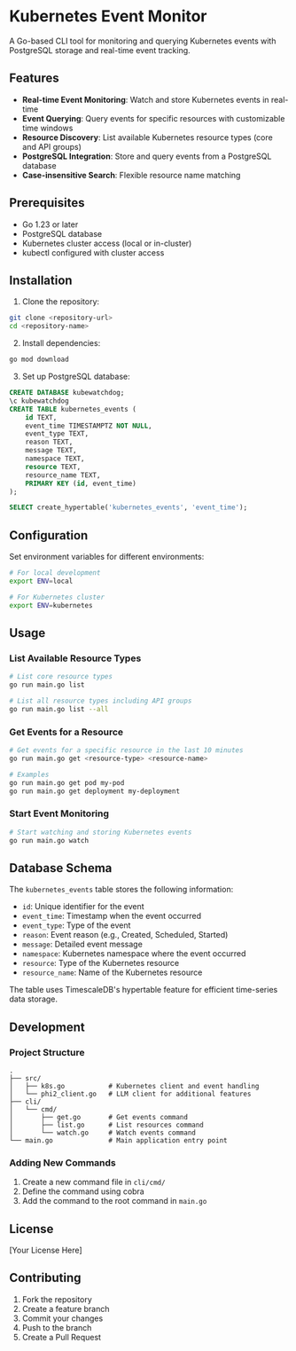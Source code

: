 # Kubernetes Event Monitor

A Go-based CLI tool for monitoring and querying Kubernetes events with PostgreSQL storage and real-time event tracking.

## Features

- **Real-time Event Monitoring**: Watch and store Kubernetes events in real-time
- **Event Querying**: Query events for specific resources with customizable time windows
- **Resource Discovery**: List available Kubernetes resource types (core and API groups)
- **PostgreSQL Integration**: Store and query events from a PostgreSQL database
- **Case-insensitive Search**: Flexible resource name matching

## Prerequisites

- Go 1.23 or later
- PostgreSQL database
- Kubernetes cluster access (local or in-cluster)
- kubectl configured with cluster access

## Installation

1. Clone the repository:
```bash
git clone <repository-url>
cd <repository-name>
```

2. Install dependencies:
```bash
go mod download
```

3. Set up PostgreSQL database:
```sql
CREATE DATABASE kubewatchdog;
\c kubewatchdog
CREATE TABLE kubernetes_events (
    id TEXT,
    event_time TIMESTAMPTZ NOT NULL,
    event_type TEXT,
    reason TEXT,
    message TEXT,
    namespace TEXT,
    resource TEXT,
    resource_name TEXT,
    PRIMARY KEY (id, event_time)
);

SELECT create_hypertable('kubernetes_events', 'event_time');
```

## Configuration

Set environment variables for different environments:

```bash
# For local development
export ENV=local

# For Kubernetes cluster
export ENV=kubernetes
```

## Usage

### List Available Resource Types

```bash
# List core resource types
go run main.go list

# List all resource types including API groups
go run main.go list --all
```

### Get Events for a Resource

```bash
# Get events for a specific resource in the last 10 minutes
go run main.go get <resource-type> <resource-name>

# Examples
go run main.go get pod my-pod
go run main.go get deployment my-deployment
```

### Start Event Monitoring

```bash
# Start watching and storing Kubernetes events
go run main.go watch
```

## Database Schema

The `kubernetes_events` table stores the following information:
- `id`: Unique identifier for the event
- `event_time`: Timestamp when the event occurred
- `event_type`: Type of the event
- `reason`: Event reason (e.g., Created, Scheduled, Started)
- `message`: Detailed event message
- `namespace`: Kubernetes namespace where the event occurred
- `resource`: Type of the Kubernetes resource
- `resource_name`: Name of the Kubernetes resource

The table uses TimescaleDB's hypertable feature for efficient time-series data storage.

## Development

### Project Structure

```
.
├── src/
│   ├── k8s.go           # Kubernetes client and event handling
│   └── phi2_client.go   # LLM client for additional features
├── cli/
│   └── cmd/
│       ├── get.go       # Get events command
│       ├── list.go      # List resources command
│       └── watch.go     # Watch events command
└── main.go              # Main application entry point
```

### Adding New Commands

1. Create a new command file in `cli/cmd/`
2. Define the command using cobra
3. Add the command to the root command in `main.go`

## License

[Your License Here]

## Contributing

1. Fork the repository
2. Create a feature branch
3. Commit your changes
4. Push to the branch
5. Create a Pull Request